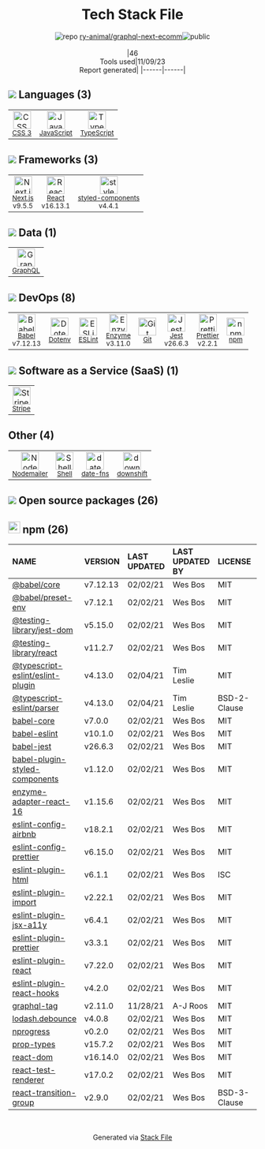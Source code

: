 <!--
--- Readme.md Snippet without images Start ---
## Tech Stack
ry-animal/graphql-next-ecomm is built on the following main stack:
- [Stripe](https://stripe.com) – Payment Services
- [Jest](http://facebook.github.io/jest/) – Javascript Testing Framework
- [React](https://reactjs.org/) – Javascript UI Libraries
- [JavaScript](https://developer.mozilla.org/en-US/docs/Web/JavaScript) – Languages
- [TypeScript](http://www.typescriptlang.org) – Languages
- [Babel](http://babeljs.io/) – JavaScript Compilers
- [Nodemailer](http://www.nodemailer.com/) – Transactional Email
- [ESLint](http://eslint.org/) – Code Review
- [GraphQL](http://graphql.org/) – Query Languages
- [Enzyme](https://enzymejs.github.io/enzyme/) – Javascript Testing Framework
- [Shell](https://en.wikipedia.org/wiki/Shell_script) – Shells
- [Next.js](https://nextjs.org/) – Frameworks (Full Stack)
- [styled-components](https://styled-components.com) – JavaScript Framework Components
- [Prettier](https://prettier.io/) – Code Review
- [date-fns](https://date-fns.org/) – Javascript Utilities & Libraries

Full tech stack [here](/techstack.md)
--- Readme.md Snippet without images End ---

--- Readme.md Snippet with images Start ---
## Tech Stack
ry-animal/graphql-next-ecomm is built on the following main stack:
- <img width='25' height='25' src='https://img.stackshare.io/service/97/eW6tXeq3.png' alt='Stripe'/> [Stripe](https://stripe.com) – Payment Services
- <img width='25' height='25' src='https://img.stackshare.io/service/830/jest.png' alt='Jest'/> [Jest](http://facebook.github.io/jest/) – Javascript Testing Framework
- <img width='25' height='25' src='https://img.stackshare.io/service/1020/OYIaJ1KK.png' alt='React'/> [React](https://reactjs.org/) – Javascript UI Libraries
- <img width='25' height='25' src='https://img.stackshare.io/service/1209/javascript.jpeg' alt='JavaScript'/> [JavaScript](https://developer.mozilla.org/en-US/docs/Web/JavaScript) – Languages
- <img width='25' height='25' src='https://img.stackshare.io/service/1612/bynNY5dJ.jpg' alt='TypeScript'/> [TypeScript](http://www.typescriptlang.org) – Languages
- <img width='25' height='25' src='https://img.stackshare.io/service/2739/-1wfGjNw.png' alt='Babel'/> [Babel](http://babeljs.io/) – JavaScript Compilers
- <img width='25' height='25' src='https://img.stackshare.io/service/2862/qr2-jCLr.jpg' alt='Nodemailer'/> [Nodemailer](http://www.nodemailer.com/) – Transactional Email
- <img width='25' height='25' src='https://img.stackshare.io/service/3337/Q4L7Jncy.jpg' alt='ESLint'/> [ESLint](http://eslint.org/) – Code Review
- <img width='25' height='25' src='https://img.stackshare.io/service/3820/12972006.png' alt='GraphQL'/> [GraphQL](http://graphql.org/) – Query Languages
- <img width='25' height='25' src='https://img.stackshare.io/service/4488/default_87e6ca3fa146a959af95ccf3df1ec550eb434129.png' alt='Enzyme'/> [Enzyme](https://enzymejs.github.io/enzyme/) – Javascript Testing Framework
- <img width='25' height='25' src='https://img.stackshare.io/service/4631/default_c2062d40130562bdc836c13dbca02d318205a962.png' alt='Shell'/> [Shell](https://en.wikipedia.org/wiki/Shell_script) – Shells
- <img width='25' height='25' src='https://img.stackshare.io/service/5936/nextjs.png' alt='Next.js'/> [Next.js](https://nextjs.org/) – Frameworks (Full Stack)
- <img width='25' height='25' src='https://img.stackshare.io/service/6749/styled-components.png' alt='styled-components'/> [styled-components](https://styled-components.com) – JavaScript Framework Components
- <img width='25' height='25' src='https://img.stackshare.io/service/7035/default_66f265943abed56bcdbfca1c866a4261b1fbb063.jpg' alt='Prettier'/> [Prettier](https://prettier.io/) – Code Review
- <img width='25' height='25' src='https://img.stackshare.io/service/10865/default_5551fb8853689f607a2bc0d5a09355d5a3d52bf0.png' alt='date-fns'/> [date-fns](https://date-fns.org/) – Javascript Utilities & Libraries

Full tech stack [here](/techstack.md)
--- Readme.md Snippet with images End ---
-->
<div align="center">

# Tech Stack File
![](https://img.stackshare.io/repo.svg "repo") [ry-animal/graphql-next-ecomm](https://github.com/ry-animal/graphql-next-ecomm)![](https://img.stackshare.io/public_badge.svg "public")
<br/><br/>
|46<br/>Tools used|11/09/23 <br/>Report generated|
|------|------|
</div>

## <img src='https://img.stackshare.io/languages.svg'/> Languages (3)
<table><tr>
  <td align='center'>
  <img width='36' height='36' src='https://img.stackshare.io/service/6727/css.png' alt='CSS 3'>
  <br>
  <sub><a href="https://developer.mozilla.org/en-US/docs/Web/CSS/CSS3">CSS 3</a></sub>
  <br>
  <sub></sub>
</td>

<td align='center'>
  <img width='36' height='36' src='https://img.stackshare.io/service/1209/javascript.jpeg' alt='JavaScript'>
  <br>
  <sub><a href="https://developer.mozilla.org/en-US/docs/Web/JavaScript">JavaScript</a></sub>
  <br>
  <sub></sub>
</td>

<td align='center'>
  <img width='36' height='36' src='https://img.stackshare.io/service/1612/bynNY5dJ.jpg' alt='TypeScript'>
  <br>
  <sub><a href="http://www.typescriptlang.org">TypeScript</a></sub>
  <br>
  <sub></sub>
</td>

</tr>
</table>

## <img src='https://img.stackshare.io/frameworks.svg'/> Frameworks (3)
<table><tr>
  <td align='center'>
  <img width='36' height='36' src='https://img.stackshare.io/service/5936/nextjs.png' alt='Next.js'>
  <br>
  <sub><a href="https://nextjs.org/">Next.js</a></sub>
  <br>
  <sub>v9.5.5</sub>
</td>

<td align='center'>
  <img width='36' height='36' src='https://img.stackshare.io/service/1020/OYIaJ1KK.png' alt='React'>
  <br>
  <sub><a href="https://reactjs.org/">React</a></sub>
  <br>
  <sub>v16.13.1</sub>
</td>

<td align='center'>
  <img width='36' height='36' src='https://img.stackshare.io/service/6749/styled-components.png' alt='styled-components'>
  <br>
  <sub><a href="https://styled-components.com">styled-components</a></sub>
  <br>
  <sub>v4.4.1</sub>
</td>

</tr>
</table>

## <img src='https://img.stackshare.io/databases.svg'/> Data (1)
<table><tr>
  <td align='center'>
  <img width='36' height='36' src='https://img.stackshare.io/service/3820/12972006.png' alt='GraphQL'>
  <br>
  <sub><a href="http://graphql.org/">GraphQL</a></sub>
  <br>
  <sub></sub>
</td>

</tr>
</table>

## <img src='https://img.stackshare.io/devops.svg'/> DevOps (8)
<table><tr>
  <td align='center'>
  <img width='36' height='36' src='https://img.stackshare.io/service/2739/-1wfGjNw.png' alt='Babel'>
  <br>
  <sub><a href="http://babeljs.io/">Babel</a></sub>
  <br>
  <sub>v7.12.13</sub>
</td>

<td align='center'>
  <img width='36' height='36' src='https://img.stackshare.io/service/8067/default_90dcb1286af7685c68df319c764b80704df1155b.png' alt='Dotenv'>
  <br>
  <sub><a href="https://github.com/motdotla/dotenv">Dotenv</a></sub>
  <br>
  <sub></sub>
</td>

<td align='center'>
  <img width='36' height='36' src='https://img.stackshare.io/service/3337/Q4L7Jncy.jpg' alt='ESLint'>
  <br>
  <sub><a href="http://eslint.org/">ESLint</a></sub>
  <br>
  <sub></sub>
</td>

<td align='center'>
  <img width='36' height='36' src='https://img.stackshare.io/service/4488/default_87e6ca3fa146a959af95ccf3df1ec550eb434129.png' alt='Enzyme'>
  <br>
  <sub><a href="https://enzymejs.github.io/enzyme/">Enzyme</a></sub>
  <br>
  <sub>v3.11.0</sub>
</td>

<td align='center'>
  <img width='36' height='36' src='https://img.stackshare.io/service/1046/git.png' alt='Git'>
  <br>
  <sub><a href="http://git-scm.com/">Git</a></sub>
  <br>
  <sub></sub>
</td>

<td align='center'>
  <img width='36' height='36' src='https://img.stackshare.io/service/830/jest.png' alt='Jest'>
  <br>
  <sub><a href="http://facebook.github.io/jest/">Jest</a></sub>
  <br>
  <sub>v26.6.3</sub>
</td>

<td align='center'>
  <img width='36' height='36' src='https://img.stackshare.io/service/7035/default_66f265943abed56bcdbfca1c866a4261b1fbb063.jpg' alt='Prettier'>
  <br>
  <sub><a href="https://prettier.io/">Prettier</a></sub>
  <br>
  <sub>v2.2.1</sub>
</td>

<td align='center'>
  <img width='36' height='36' src='https://img.stackshare.io/service/1120/lejvzrnlpb308aftn31u.png' alt='npm'>
  <br>
  <sub><a href="https://www.npmjs.com/">npm</a></sub>
  <br>
  <sub></sub>
</td>

</tr>
</table>

## <img src='https://img.stackshare.io/saas.svg'/> Software as a Service (SaaS) (1)
<table><tr>
  <td align='center'>
  <img width='36' height='36' src='https://img.stackshare.io/service/97/eW6tXeq3.png' alt='Stripe'>
  <br>
  <sub><a href="https://stripe.com">Stripe</a></sub>
  <br>
  <sub></sub>
</td>

</tr>
</table>

## Other (4)
<table><tr>
  <td align='center'>
  <img width='36' height='36' src='https://img.stackshare.io/service/2862/qr2-jCLr.jpg' alt='Nodemailer'>
  <br>
  <sub><a href="http://www.nodemailer.com/">Nodemailer</a></sub>
  <br>
  <sub></sub>
</td>

<td align='center'>
  <img width='36' height='36' src='https://img.stackshare.io/service/4631/default_c2062d40130562bdc836c13dbca02d318205a962.png' alt='Shell'>
  <br>
  <sub><a href="https://en.wikipedia.org/wiki/Shell_script">Shell</a></sub>
  <br>
  <sub></sub>
</td>

<td align='center'>
  <img width='36' height='36' src='https://img.stackshare.io/service/10865/default_5551fb8853689f607a2bc0d5a09355d5a3d52bf0.png' alt='date-fns'>
  <br>
  <sub><a href="https://date-fns.org/">date-fns</a></sub>
  <br>
  <sub></sub>
</td>

<td align='center'>
  <img width='36' height='36' src='https://img.stackshare.io/service/10155/no-img-open-source.png' alt='downshift'>
  <br>
  <sub><a href="https://github.com/paypal/downshift">downshift</a></sub>
  <br>
  <sub></sub>
</td>

</tr>
</table>


## <img src='https://img.stackshare.io/group.svg' /> Open source packages (26)</h2>

## <img width='24' height='24' src='https://img.stackshare.io/service/1120/lejvzrnlpb308aftn31u.png'/> npm (26)

|NAME|VERSION|LAST UPDATED|LAST UPDATED BY|LICENSE|VULNERABILITIES|
|:------|:------|:------|:------|:------|:------|
|[@babel/core](https://www.npmjs.com/@babel/core)|v7.12.13|02/02/21|Wes Bos |MIT|N/A|
|[@babel/preset-env](https://www.npmjs.com/@babel/preset-env)|v7.12.1|02/02/21|Wes Bos |MIT|N/A|
|[@testing-library/jest-dom](https://www.npmjs.com/@testing-library/jest-dom)|v5.15.0|02/02/21|Wes Bos |MIT|N/A|
|[@testing-library/react](https://www.npmjs.com/@testing-library/react)|v11.2.7|02/02/21|Wes Bos |MIT|N/A|
|[@typescript-eslint/eslint-plugin](https://www.npmjs.com/@typescript-eslint/eslint-plugin)|v4.13.0|02/04/21|Tim Leslie |MIT|N/A|
|[@typescript-eslint/parser](https://www.npmjs.com/@typescript-eslint/parser)|v4.13.0|02/04/21|Tim Leslie |BSD-2-Clause|N/A|
|[babel-core](https://www.npmjs.com/babel-core)|v7.0.0|02/02/21|Wes Bos |MIT|N/A|
|[babel-eslint](https://www.npmjs.com/babel-eslint)|v10.1.0|02/02/21|Wes Bos |MIT|N/A|
|[babel-jest](https://www.npmjs.com/babel-jest)|v26.6.3|02/02/21|Wes Bos |MIT|N/A|
|[babel-plugin-styled-components](https://www.npmjs.com/babel-plugin-styled-components)|v1.12.0|02/02/21|Wes Bos |MIT|N/A|
|[enzyme-adapter-react-16](https://www.npmjs.com/enzyme-adapter-react-16)|v1.15.6|02/02/21|Wes Bos |MIT|N/A|
|[eslint-config-airbnb](https://www.npmjs.com/eslint-config-airbnb)|v18.2.1|02/02/21|Wes Bos |MIT|N/A|
|[eslint-config-prettier](https://www.npmjs.com/eslint-config-prettier)|v6.15.0|02/02/21|Wes Bos |MIT|N/A|
|[eslint-plugin-html](https://www.npmjs.com/eslint-plugin-html)|v6.1.1|02/02/21|Wes Bos |ISC|N/A|
|[eslint-plugin-import](https://www.npmjs.com/eslint-plugin-import)|v2.22.1|02/02/21|Wes Bos |MIT|N/A|
|[eslint-plugin-jsx-a11y](https://www.npmjs.com/eslint-plugin-jsx-a11y)|v6.4.1|02/02/21|Wes Bos |MIT|N/A|
|[eslint-plugin-prettier](https://www.npmjs.com/eslint-plugin-prettier)|v3.3.1|02/02/21|Wes Bos |MIT|N/A|
|[eslint-plugin-react](https://www.npmjs.com/eslint-plugin-react)|v7.22.0|02/02/21|Wes Bos |MIT|N/A|
|[eslint-plugin-react-hooks](https://www.npmjs.com/eslint-plugin-react-hooks)|v4.2.0|02/02/21|Wes Bos |MIT|N/A|
|[graphql-tag](https://www.npmjs.com/graphql-tag)|v2.11.0|11/28/21|A-J Roos |MIT|N/A|
|[lodash.debounce](https://www.npmjs.com/lodash.debounce)|v4.0.8|02/02/21|Wes Bos |MIT|N/A|
|[nprogress](https://www.npmjs.com/nprogress)|v0.2.0|02/02/21|Wes Bos |MIT|N/A|
|[prop-types](https://www.npmjs.com/prop-types)|v15.7.2|02/02/21|Wes Bos |MIT|N/A|
|[react-dom](https://www.npmjs.com/react-dom)|v16.14.0|02/02/21|Wes Bos |MIT|N/A|
|[react-test-renderer](https://www.npmjs.com/react-test-renderer)|v17.0.2|02/02/21|Wes Bos |MIT|N/A|
|[react-transition-group](https://www.npmjs.com/react-transition-group)|v2.9.0|02/02/21|Wes Bos |BSD-3-Clause|N/A|

<br/>
<div align='center'>

Generated via [Stack File](https://github.com/apps/stack-file)
